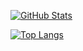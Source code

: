 <a href="https://github.com/UNIDY2002"><img align="center" alt="GitHub Stats" src="https://github-readme-stats.vercel.app/api?username=UNIDY2002&show_icons=true&include_all_commits=true" /></a>

<a href="https://github.com/UNIDY2002"><img align="center" alt="Top Langs" src="https://github-readme-stats.vercel.app/api/top-langs/?username=UNIDY2002&layout=compact&hide=HTML,CSS,ShaderLab" /></a>
